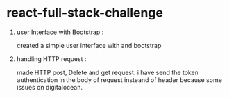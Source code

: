 # react-full-stack-challenge

1. user Interface with Bootstrap :

   created a simple user interface with and bootstrap

2. handling HTTP request :

   made HTTP post, Delete and get request. i have send the token authentication in the body of request insteand of header because some issues on digitalocean.
